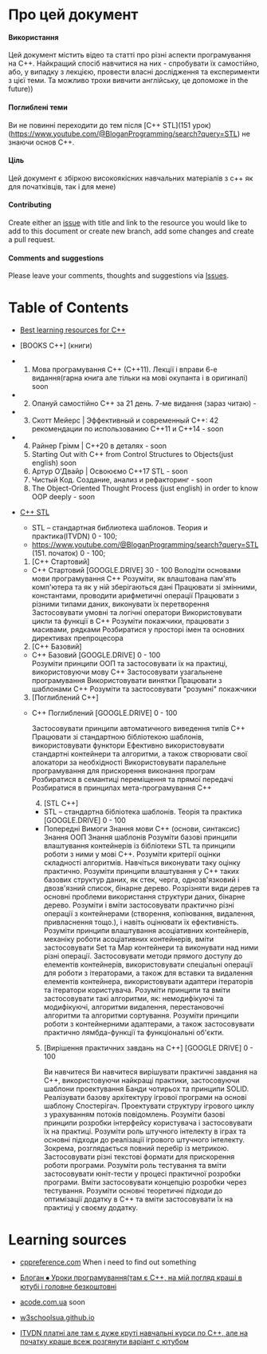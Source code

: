 # Про цей документ

#### Використання
Цей документ містить відео та статті про різні аспекти програмування на C++. Найкращий спосіб навчитися на них - спробувати їх самостійно, або, у випадку з лекцією, провести власні дослідження та експерименти з цієї теми. 
Та можливо трохи вивчити англійську, це допоможе in the future))

#### Поглиблені теми
Ви не повинні переходити до тем після [C++ STL](151 урок)(https://www.youtube.com/@BloganProgramming/search?query=STL) не знаючи основ C++.

#### Ціль
Цей документ є збіркою високоякісних навчальних матеріалів з c++ як для початківців, так і для мене)

#### Contributing
Create either an [issue](https://github.com/RedSkittleFox/cpp-learning-resources/issues) with title and link to the resource you would like to add to this document or create new branch, add some changes and create a pull request. 

#### Comments and suggestions
Please leave your comments, thoughts and suggestions via [Issues](https://github.com/RedSkittleFox/cpp-learning-resources/issues). 

# Table of Contents

* [Best learning resources for C++](https://github.com/RedSkittleFox/cpp-learning-resources/blob/master/README.md#best-learning-resources-for-c)
* [BOOKS C++] (книги)
*  1. Мова програмування C++ (C++11). Лекції і вправи 6-е видання(гарна книга але тільки на мові окупанта і в оригиналі) soon
*  2. Опануй самостійно C++ за 21 день. 7-ме видання (зараз читаю) - 
*  3. Скотт Мейерс | Эффективный и современный С++: 42 рекомендации по использованию C++11 и C++14 - soon
*  4. Райнер Грімм | С++20 в деталях - soon
   5. Starting Out with C++ from Control Structures to Objects(just english) soon
   6. Артур О’Двайр | Освоюємо C++17 STL - soon
   7. Чистый Код. Создание, анализ и рефакторинг - soon
   8. The Object-Oriented Thought Process (just english) in order to know OOP deeply - soon
* [C++ STL](https://github.com/RedSkittleFox/cpp-learning-resources/blob/master/README.md#c-stl)
    * STL – стандартная библиотека шаблонов. Теория и практика(ITVDN) 0 - 100;
    * https://www.youtube.com/@BloganProgramming/search?query=STL (151. початок) 0 - 100;


     1.   [C++ Стартовий]
            
    * C++ Стартовий [GOOGLE.DRIVE] 30 - 100
       Володіти основами мови програмування С++
       Розуміти, як влаштована пам'ять комп'ютера та як у ній зберігаються дані
       Працювати зі змінними, константами, проводити арифметичні операції
       Працювати з різними типами даних, виконувати їх перетворення
       Застосовувати умовні та логічні оператори
       Використовувати цикли та функції в С++
       Розуміти покажчики, працювати з масивами, рядками
       Розбиратися у просторі імен та основних директивах препроцесора
       
     2.    [C++ Базовий]
   
    * C++ Базовий [GOOGLE.DRIVE] 0 - 100  
       Розуміти принципи ООП та застосовувати їх на практиці, використовуючи мову С++
       Застосовувати узагальнене програмування
       Використовувати винятки
       Працювати з шаблонами С++
       Розуміти та застосовувати "розумні" покажчики
 
     3.    [Поглиблений C++]
    * C++ Поглиблений [GOOGLE.DRIVE] 0 - 100
  
       Застосовувати принципи автоматичного виведення типів С++
       Працювати зі стандартною бібліотекою шаблонів, використовувати функтори
       Ефективно використовувати стандартні контейнери та алгоритми, а також створювати свої алокатори за необхідності
       Використовувати паралельне програмування для прискорення виконання програм
       Розбиратися в семантиці переміщення та прямої передачі
       Розбиратися в принципах мета-програмування С++

      4.    [STL C++]
       * STL – стандартна бібліотека шаблонів. Теорія та практика [GOOGLE.DRIVE] 0 - 100
       * Попередні Вимоги
             Знання мови С++ (основи, синтаксис)
             Знання ООП
             Знання шаблонів
          Розуміти базові принципи влаштування контейнерів із бібліотеки STL та принципи роботи з ними у мові C++.
          Розуміти критерії оцінки складності алгоритмів. Навчіться виконувати таку оцінку практично.
          Розуміти принципи влаштування у C++ таких базових структур даних, як стек, черга, однозв'язковий і двозв'язний список, бінарне дерево.
          Розрізняти види дерев та основні проблеми використання структури даних, бінарне дерево.
          Розуміти і вміти застосовувати практично різні операції з контейнерами (створення, копіювання, видалення, привласнення тощо.), і навіть оцінювати їх ефективність.
          Розуміти принципи влаштування асоціативних контейнерів, механіку роботи асоціативних контейнерів, вміти застосовувати Set та Map контейнери та виконувати над ними різні операції.
          Застосовувати методи прямого доступу до елементів контейнерів, використовувати спеціальні операції для роботи з ітераторами, а також для вставки та видалення елементів контейнера, використовувати адаптери ітераторів та ітератори користувача.
          Розуміти принципи та вміти застосовувати такі алгоритми, як: немодифікуючі та модифікуючі, алгоритми видалення, перестановочні алгоритми та алгоритми сортування.
          Розуміти принципи роботи з контейнерними адаптерами, а також застосовувати практично лямбда-функції та функціональні об'єкти.

       5.   [Вирішення практичних завдань на C++] [GOOGLE DRIVE] 0 - 100

             Ви навчитеся
         Ви навчитеся вирішувати практичні завдання на С++, використовуючи найкращі практики, застосовуючи шаблони проектування Банди чотирьох та принципи SOLID.
         Реалізувати базову архітектуру ігрової програми на основі шаблону Спостерігач.
         Проектувати структуру ігрового циклу з урахуванням потоків повідомлень.
         Розуміти базові принципи розробки інтерфейсу користувача і застосовувати їх на практиці.
         Розуміти роль штучного інтелекту в іграх та основні підходи до реалізації ігрового штучного інтелекту. Зокрема, розглядається повний перебір із метрикою.
         Застосовувати різні текстові формати для прискорення роботи програми.
         Розуміти роль тестування та вміти застосовувати юніт-тести у процесі практичної розробки програми.
         Вміти застосовувати концепцію розробки через тестування.
         Розуміти основні теоретичні підходи до оптимізації додатку в С++ та вміти застосовувати їх на практиці у своєму додатку.


  


# Learning sources

- [cppreference.com](https://en.cppreference.com/w/) When i need to find out something

- [Блоган ⦁ Уроки програмування(там є С++, на мій погляд кращі в ютубі і головне безкоштовні](https://www.youtube.com/@BloganProgramming)

- [acode.com.ua](https://acode.com.ua/uroki-po-cpp/) soon

- [w3schoolsua.github.io](https://w3schoolsua.github.io/cpp/cpp_getstarted.html#gsc.tab=0)

- [ITVDN платні але там є дуже круті навчальні курси по С++, але на початку краще всеж розгянути варіант с ютубом](https://itvdn.com/ua/specialities/cplspls)



